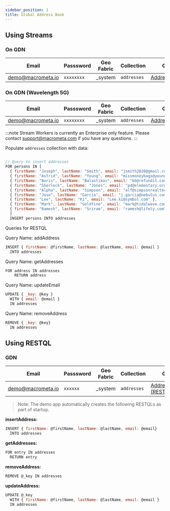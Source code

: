 ```yaml
---
sidebar_position: 1
title: Global Address Book
---
```


## Using Streams

### On GDN

| **Email**         | **Passsword** | **Geo Fabric** | **Collection** | **GUI**                                                                      | **Source Code**                                                         |
| ----------------- | ------------- | -------------- | -------------- | ---------------------------------------------------------------------------- | ----------------------------------------------------------------------- |
| demo@macrometa.io | `xxxxxxxx`    | \_system       | `addresses`    | [AddressBook](https://macrometacorp.github.io/tutorial-addressbook-streams/) | [github](https://github.com/Macrometacorp/tutorial-addressbook-streams) |

### On GDN (Wavelength 5G)

| **Email**         | **Passsword** | **Geo Fabric** | **Collection** |**GUI**                                                                        | **Source Code** |
| ----------------- | ------------- | -------------- | -------------- | ------------------------------------------------------------------------------ | --------------- |
| demo@macrometa.io | `xxxxxxxx`    | \_system       | `addresses`    | [AddressBook](https://macrometacorp.github.io/addressbook-streams-wavelength/) |

:::note
Stream Workers is currently an Enterprise only feature. Please contact support@macrometa.com if you have any questions.
:::

Populate `addresses` collection with data:

```js

// Query to insert addresses
FOR persons IN [
  { firstName: "Joseph", lastName: "Smith", email: "jsmith2020@gmail.com" },
  { firstName: "Astrid", lastName: "Young", email: "missmoneybags@young.co.sg" },
  { firstName: "Boris", lastName: "Balastikov", email: "bb@refundit.com" },
  { firstName: "Sherlock", lastName: "Jones", email: "pd@elementary.org" },
  { firstName: "Alpha", lastName: "Simpson", email: "alf@simpsonrealtech.com" },
  { firstName: "Jose", lastName: "Garcia", email: "j.garcia@nebulus.com" },
  { firstName: "Lee", lastName: "Ki", email: "Lee.ki@symbol.com" },
  { firstName: "Mark", lastName: "Goldfine", email: "mark@tidalwave.com" },
  { firstName: "Ramesh", lastName: "Sriram", email: "ramesh@lifely.com" } 
  ]
  INSERT persons INTO addresses

```

Queries for RESTQL

Query Name: addAddress
```js
INSERT { firstName: @firstName, lastName: @lastName, email: @email }
  INTO addresses
```

Query Name: getAddresses
```js
FOR address IN addresses
    RETURN address
```

Query Name: updateEmail
```js
UPDATE { _key: @key }
  WITH { email: @email }
  IN addresses
```

Query Name: removeAddress
```js
REMOVE { _key: @key} 
  IN addresses
```

## Using RESTQL

### GDN

| **Email**         | **Passsword** | **Geo Fabric** | **Collection** | **GUI**                                                                              | **Source Code**                                                        |
| ----------------- | ------------- | -------------- | -------------- | ------------------------------------------------------------------------------------ | ---------------------------------------------------------------------- |
| demo@macrometa.io | `xxxxxx`      | \_system       | `addresses`    | [AddressBook (RESTQL)](https://macrometacorp.github.io/tutorial-addressbook-restql/) | [github](https://github.com/Macrometacorp/tutorial-addressbook-restql) |

> Note: The demo app automatically creates the following RESTQLs as part of startup.

**insertAddress:**
```js
INSERT { firstName: @firstName, lastName: @lastName, email: @email}
  INTO addresses
```

**getAddresses:**
```js
FOR entry IN addresses
  RETURN entry
```

**removeAddress:**
```js
REMOVE @_key IN addresses
```

**updateAddress:**
```js
UPDATE @_key
  WITH { firstName: @firstName, lastName: @lastName, email: @email }
  IN addresses
```
